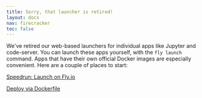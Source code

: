 ```yaml
---
title: Sorry, that launcher is retired!
layout: docs
nav: firecracker
toc: false
---
```


We've retired our web-based launchers for individual apps like Jupyter and code-server. You can launch these apps yourself, with the `fly launch` command. Apps that have their own official Docker images are especially convenient. Here are a couple of places to start:

[Speedrun: Launch on Fly.io](/docs/getting-started/launch/)

[Deploy via Dockerfile](/docs/languages-and-frameworks/dockerfile/)

